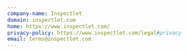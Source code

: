 ```yaml
---
company-name: Inspectlet
domain: inspectlet.com
home: https://www.inspectlet.com/
privacy-policy: https://www.inspectlet.com/legal#privacy
email: terms@inspectlet.com
---
```




